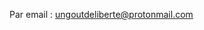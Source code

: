 <span class=""> Par email : </span>
<a class="text-blue-500" href="mailto:ungoutdeliberte@protonmail.com"><u>ungoutdeliberte@protonmail.com</u></a>
